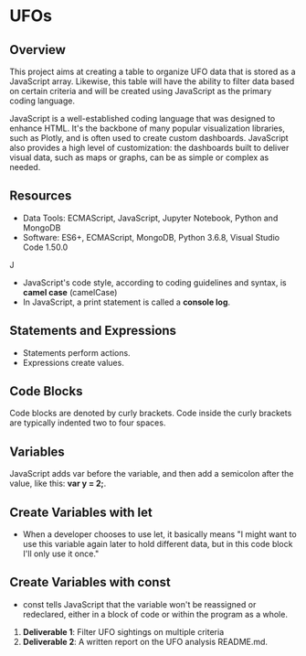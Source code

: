 # UFOs

## Overview

This project aims at creating a table to organize UFO data that is stored as a JavaScript array. Likewise, this table will have the ability to filter data based on certain criteria and will be created using JavaScript as the primary coding language.

JavaScript is a well-established coding language that was designed to enhance HTML. It's the backbone of many popular visualization libraries, such as Plotly, and is often used to create custom dashboards. JavaScript also provides a high level of customization: the dashboards built to deliver visual data, such as maps or graphs, can be as simple or complex as needed.

## Resources

- Data Tools: ECMAScript, JavaScript, Jupyter Notebook, Python and MongoDB
- Software: ES6+, ECMAScript, MongoDB, Python 3.6.8, Visual Studio Code 1.50.0

J

- JavaScript's code style, according to coding guidelines and syntax, is **camel case** (camelCase)
- In JavaScript, a print statement is called a **console log**.

## Statements and Expressions

- Statements perform actions.
- Expressions create values.

## Code Blocks

Code blocks are denoted by curly brackets. Code inside the curly brackets are typically indented two to four spaces.

## Variables

JavaScript adds var before the variable, and then add a semicolon after the value, like this: **var y = 2;**.

## Create Variables with let

- When a developer chooses to use let, it basically means "I might want to use this variable again later to hold different data, but in this code block I'll only use it once." 

## Create Variables with const

- const tells JavaScript that the variable won't be reassigned or redeclared, either in a block of code or within the program as a whole.

1. **Deliverable 1**: Filter UFO sightings on multiple criteria
2. **Deliverable 2**: A written report on the UFO analysis README.md.
